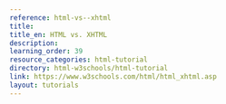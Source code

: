 ```yaml
---
reference: html-vs--xhtml
title:
title_en: HTML vs. XHTML
description:
learning_order: 39
resource_categories: html-tutorial
directory: html-w3schools/html-tutorial
link: https://www.w3schools.com/html/html_xhtml.asp
layout: tutorials
---
```

